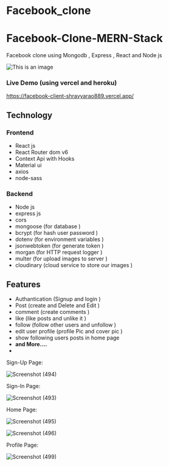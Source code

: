 # Facebook_clone
# Facebook-Clone-MERN-Stack
Facebook clone using Mongodb , Express , React and Node js 

![This is an image](https://i.ibb.co/tZFQLLm/2022-03-19-16-48.png)

### Live Demo (using vercel and heroku)
https://facebook-client-shravyarao889.vercel.app/

## Technology 
### Frontend 
- React js 
- React Router dom v6
- Context Api with Hooks 
- Material ui 
- axios 
- node-sass 
### Backend 
- Node js
- express js
- cors 
- mongoose (for database ) 
- bcrypt (for hash user password )
- dotenv (for environment variables )
- jsonwebtoken (for generate token )
- morgan  (for HTTP request logger )
- multer (for upload images to server )
- cloudinary (cloud service to store our images )

## Features 
- Authantication (Signup and login )
- Post (create and Delete and Edit )
- comment (create comments )
- like (like posts and unlike it )
- follow (follow other users and unfollow )
- edit user profile (profile Pic and cover pic )
- show following users posts in home page 
- **and More....** 
- 
Sign-Up Page:

![Screenshot (494)](https://user-images.githubusercontent.com/96167495/161379996-a7eac1fa-ab0b-4020-a864-bfd661a1a902.png)

Sign-In Page:

![Screenshot (493)](https://user-images.githubusercontent.com/96167495/161380019-d92e9c1e-d7f1-434b-89ec-0bcc1a473e0b.png)

Home Page:

![Screenshot (495)](https://user-images.githubusercontent.com/96167495/161380044-a107c4cc-4c7d-42ac-b584-64f47b6b7955.png)


![Screenshot (496)](https://user-images.githubusercontent.com/96167495/161380155-843e88e3-5979-40e6-b8fe-8a73067acb36.png)


Profile Page:

![Screenshot (499)](https://user-images.githubusercontent.com/96167495/161380076-f97e34a0-fa03-4ee7-95de-fd3e55eaa2dd.png)



